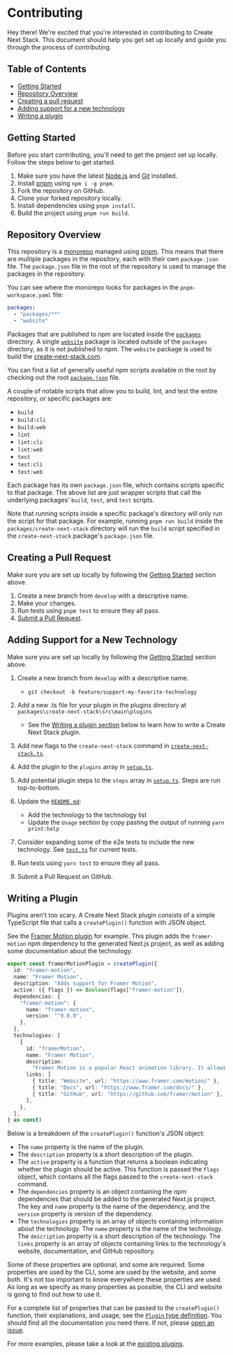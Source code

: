 # Contributing

Hey there! We're excited that you're interested in contributing to Create Next Stack. This document should help you get set up locally and guide you through the process of contributing.

## Table of Contents

- [Getting Started](#getting-started)
- [Repository Overview](#repository-overview)
- [Creating a pull request](#creating-a-pull-request)
- [Adding support for a new technology](#adding-support-for-a-new-technology)
- [Writing a plugin](#writing-a-plugin)

## Getting Started

Before you start contributing, you'll need to get the project set up locally. Follow the steps below to get started.

1. Make sure you have the latest [Node.js](https://nodejs.org/en/) and [Git](https://git-scm.com/) installed.
2. Install [pnpm](https://pnpm.io/) using `npm i -g pnpm`.
3. Fork the repository on GitHub.
4. Clone your forked repository locally.
5. Install dependencies using `pnpm install`.
6. Build the project using `pnpm run build`.

## Repository Overview

This repository is a [monorepo](https://en.wikipedia.org/wiki/Monorepo) managed using [pnpm](https://pnpm.io/). This means that there are multiple packages in the repository, each with their own `package.json` file. The `package.json` file in the root of the repository is used to manage the packages in the repository.

You can see where the monorepo looks for packages in the `pnpm-workspace.yaml` file:

```yaml
packages:
  - "packages/**"
  - "website"
```

Packages that are published to npm are located inside the [`packages`](packages) directory. A single [`website`](website) package is located outside of the `packages` directory, as it is not published to npm. The `website` package is used to build the [create-next-stack.com](https://create-next-stack.com/).

You can find a list of generally useful npm scripts available in the root by checking out the root [`package.json`](package.json) file.

A couple of notable scripts that allow you to build, lint, and test the entire repository, or specific packages are:

- `build`
- `build:cli`
- `build:web`
- `lint`
- `lint:cli`
- `lint:web`
- `test`
- `test:cli`
- `test:web`

Each package has its own `package.json` file, which contains scripts specific to that package. The above list are just wrapper scripts that call the underlying packages' `build`, `test`, and `test` scripts.

Note that running scripts inside a specific package's directory will only run the script for that package. For example, running `pnpm run build` inside the `packages/create-next-stack` directory will run the `build` script specified in the `create-next-stack` package's `package.json` file.

## Creating a Pull Request

Make sure you are set up locally by following the [Getting Started](#getting-started) section above.

1. Create a new branch from `develop` with a descriptive name.
2. Make your changes.
3. Run tests using `pnpm test` to ensure they all pass.
4. [Submit a Pull Request](https://github.com/akd-io/create-next-stack/compare).

## Adding Support for a New Technology

Make sure you are set up locally by following the [Getting Started](#getting-started) section above.

1. Create a new branch from `develop` with a descriptive name.

   - `git checkout -b feature/support-my-favorite-technology`

2. Add a new .ts file for your plugin in the plugins directory at `packages\create-next-stack\src\main\plugins`

   - See the [Writing a plugin section](#writing-a-plugin) below to learn how to write a Create Next Stack plugin.

3. Add new flags to the `create-next-stack` command in [`create-next-stack.ts`](packages\create-next-stack\src\main\commands\create-next-stack.ts).
4. Add the plugin to the `plugins` array in [`setup.ts`](packages/create-next-stack/src/main/setup/setup.ts).
5. Add potential plugin steps to the `steps` array in [`setup.ts`](packages/create-next-stack/src/main/setup/setup.ts). Steps are run top-to-bottom.
6. Update the [`README.md`](README.md):
   - Add the technology to the technology list
   - Update the `Usage` section by copy pasting the output of running `yarn print:help`
7. Consider expanding some of the e2e tests to include the new technology. See [`test.ts`](packages\create-next-stack\src\tests\e2e\test.ts) for current tests.
8. Run tests using `yarn test` to ensure they all pass.
9. Submit a Pull Request on GitHub.

## Writing a Plugin

Plugins aren't too scary. A Create Next Stack plugin consists of a simple TypeScript file that calls a `createPlugin()` function with JSON object.

See the [Framer Motion plugin](packages/create-next-stack/src/main/plugins/emotion.ts) for example. This plugin adds the `framer-motion` npm dependency to the generated Next.js project, as well as adding some documentation about the technology.

```typescript
export const framerMotionPlugin = createPlugin({
  id: "framer-motion",
  name: "Framer Motion",
  description: "Adds support for Framer Motion",
  active: ({ flags }) => Boolean(flags["framer-motion"]),
  dependencies: {
    "framer-motion": {
      name: "framer-motion",
      version: "^9.0.0",
    },
  },
  technologies: [
    {
      id: "framerMotion",
      name: "Framer Motion",
      description:
        "Framer Motion is a popular React animation library. It allows users to create both simple animations and complex gesture-based interactions. The library implements a declarative API, otherwise known as spring animations, which lets the developer define the animation's end state, letting the library handle the rest.",
      links: [
        { title: "Website", url: "https://www.framer.com/motion/" },
        { title: "Docs", url: "https://www.framer.com/docs/" },
        { title: "GitHub", url: "https://github.com/framer/motion" },
      ],
    },
  ],
} as const)
```

Below is a breakdown of the `createPlugin()` function's JSON object:

- The `name` property is the name of the plugin.
- The `description` property is a short description of the plugin.
- The `active` property is a function that returns a boolean indicating whether the plugin should be active. This function is passed the `flags` object, which contains all the flags passed to the `create-next-stack` command.
- The `dependencies` property is an object containing the npm dependencies that should be added to the generated Next.js project. The key and `name` property is the name of the dependency, and the `version` property is version of the dependency.
- The `technologies` property is an array of objects containing information about the technology. The `name` property is the name of the technology. The `description` property is a short description of the technology. The `links` property is an array of objects containing links to the technology's website, documentation, and GitHub repository.

Some of these properties are optional, and some are required. Some properties are used by the CLI, some are used by the website, and some both. It's not too important to know everywhere these properties are used. As long as we specify as many properties as possible, the CLI and website is going to find out how to use it.

For a complete list of properties that can be passed to the `createPlugin()` function, their explanations, and usage, see the [`Plugin` type definition](packages/create-next-stack/src/main/plugin.ts). You should find all the documentation you need there. If not, please [open an issue](https://github.com/akd-io/create-next-stack/issues/new).

For more examples, please take a look at the [existing plugins](packages/create-next-stack/src/main/plugins).
